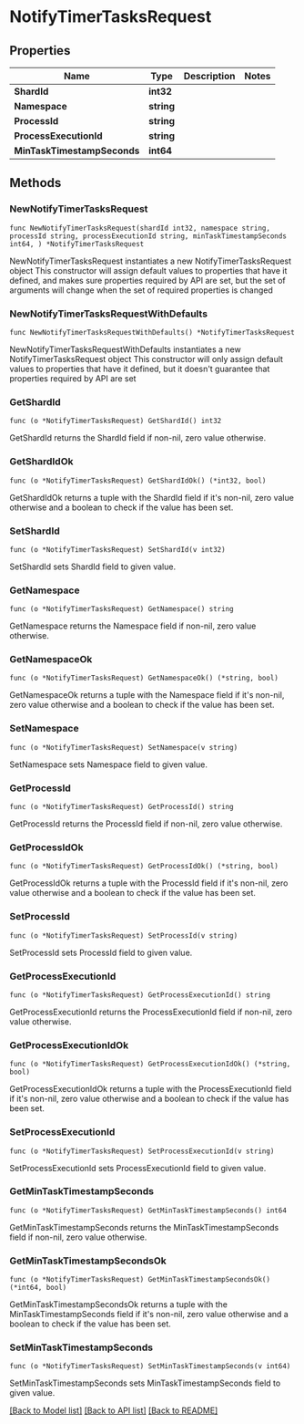 # NotifyTimerTasksRequest

## Properties

Name | Type | Description | Notes
------------ | ------------- | ------------- | -------------
**ShardId** | **int32** |  | 
**Namespace** | **string** |  | 
**ProcessId** | **string** |  | 
**ProcessExecutionId** | **string** |  | 
**MinTaskTimestampSeconds** | **int64** |  | 

## Methods

### NewNotifyTimerTasksRequest

`func NewNotifyTimerTasksRequest(shardId int32, namespace string, processId string, processExecutionId string, minTaskTimestampSeconds int64, ) *NotifyTimerTasksRequest`

NewNotifyTimerTasksRequest instantiates a new NotifyTimerTasksRequest object
This constructor will assign default values to properties that have it defined,
and makes sure properties required by API are set, but the set of arguments
will change when the set of required properties is changed

### NewNotifyTimerTasksRequestWithDefaults

`func NewNotifyTimerTasksRequestWithDefaults() *NotifyTimerTasksRequest`

NewNotifyTimerTasksRequestWithDefaults instantiates a new NotifyTimerTasksRequest object
This constructor will only assign default values to properties that have it defined,
but it doesn't guarantee that properties required by API are set

### GetShardId

`func (o *NotifyTimerTasksRequest) GetShardId() int32`

GetShardId returns the ShardId field if non-nil, zero value otherwise.

### GetShardIdOk

`func (o *NotifyTimerTasksRequest) GetShardIdOk() (*int32, bool)`

GetShardIdOk returns a tuple with the ShardId field if it's non-nil, zero value otherwise
and a boolean to check if the value has been set.

### SetShardId

`func (o *NotifyTimerTasksRequest) SetShardId(v int32)`

SetShardId sets ShardId field to given value.


### GetNamespace

`func (o *NotifyTimerTasksRequest) GetNamespace() string`

GetNamespace returns the Namespace field if non-nil, zero value otherwise.

### GetNamespaceOk

`func (o *NotifyTimerTasksRequest) GetNamespaceOk() (*string, bool)`

GetNamespaceOk returns a tuple with the Namespace field if it's non-nil, zero value otherwise
and a boolean to check if the value has been set.

### SetNamespace

`func (o *NotifyTimerTasksRequest) SetNamespace(v string)`

SetNamespace sets Namespace field to given value.


### GetProcessId

`func (o *NotifyTimerTasksRequest) GetProcessId() string`

GetProcessId returns the ProcessId field if non-nil, zero value otherwise.

### GetProcessIdOk

`func (o *NotifyTimerTasksRequest) GetProcessIdOk() (*string, bool)`

GetProcessIdOk returns a tuple with the ProcessId field if it's non-nil, zero value otherwise
and a boolean to check if the value has been set.

### SetProcessId

`func (o *NotifyTimerTasksRequest) SetProcessId(v string)`

SetProcessId sets ProcessId field to given value.


### GetProcessExecutionId

`func (o *NotifyTimerTasksRequest) GetProcessExecutionId() string`

GetProcessExecutionId returns the ProcessExecutionId field if non-nil, zero value otherwise.

### GetProcessExecutionIdOk

`func (o *NotifyTimerTasksRequest) GetProcessExecutionIdOk() (*string, bool)`

GetProcessExecutionIdOk returns a tuple with the ProcessExecutionId field if it's non-nil, zero value otherwise
and a boolean to check if the value has been set.

### SetProcessExecutionId

`func (o *NotifyTimerTasksRequest) SetProcessExecutionId(v string)`

SetProcessExecutionId sets ProcessExecutionId field to given value.


### GetMinTaskTimestampSeconds

`func (o *NotifyTimerTasksRequest) GetMinTaskTimestampSeconds() int64`

GetMinTaskTimestampSeconds returns the MinTaskTimestampSeconds field if non-nil, zero value otherwise.

### GetMinTaskTimestampSecondsOk

`func (o *NotifyTimerTasksRequest) GetMinTaskTimestampSecondsOk() (*int64, bool)`

GetMinTaskTimestampSecondsOk returns a tuple with the MinTaskTimestampSeconds field if it's non-nil, zero value otherwise
and a boolean to check if the value has been set.

### SetMinTaskTimestampSeconds

`func (o *NotifyTimerTasksRequest) SetMinTaskTimestampSeconds(v int64)`

SetMinTaskTimestampSeconds sets MinTaskTimestampSeconds field to given value.



[[Back to Model list]](../README.md#documentation-for-models) [[Back to API list]](../README.md#documentation-for-api-endpoints) [[Back to README]](../README.md)


